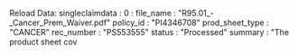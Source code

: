 Reload Data: singleclaimdata
: 
0
: 
file_name
: 
"R95.01_-_Cancer_Prem_Waiver.pdf"
policy_id
: 
"PI4346708"
prod_sheet_type
: 
"CANCER"
rec_number
: 
"PS553555"
status
: 
"Processed"
summary
: 
"The product sheet cov
